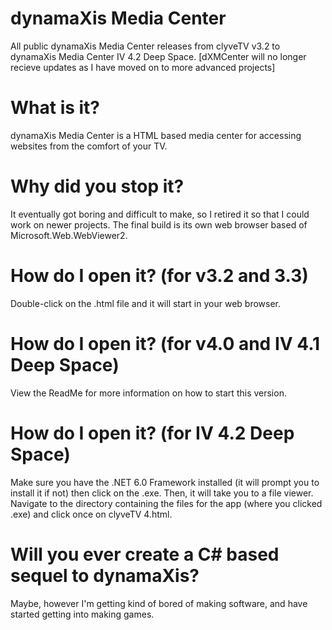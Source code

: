 # dynamaXis Media Center
All public dynamaXis Media Center releases from clyveTV v3.2 to dynamaXis Media Center IV 4.2 Deep Space. [dXMCenter will no longer recieve updates as I have moved on to more advanced projects]
# What is it?
dynamaXis Media Center is a HTML based media center for accessing websites from the comfort of your TV.
# Why did you stop it?
It eventually got boring and difficult to make, so I retired it so that I could work on newer projects. The final build is its own web browser based of Microsoft.Web.WebViewer2.
# How do I open it? (for v3.2 and 3.3)
Double-click on the .html file and it will start in your web browser.
# How do I open it? (for v4.0 and IV 4.1 Deep Space)
View the ReadMe for more information on how to start this version.
# How do I open it? (for IV 4.2 Deep Space)
Make sure you have the .NET 6.0 Framework installed (it will prompt you to install it if not) then click on the .exe. Then, it will take you to a file viewer. Navigate to the directory containing the files for the app (where you clicked .exe) and click once on clyveTV 4.html.
# Will you ever create a C# based sequel to dynamaXis?
Maybe, however I'm getting kind of bored of making software, and have started getting into making games.
